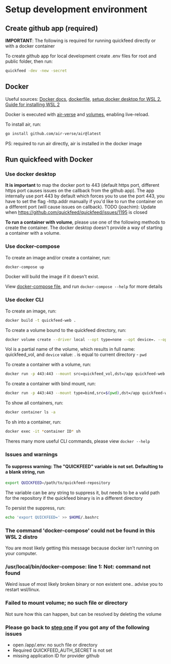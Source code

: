 # Setup development environment

## Create github app (required)

**IMPORTANT**: The following is required for running quickfeed directly or with a docker container

To create github app for local development create .env files for root and public folder, then run:

```sh
quickfeed -dev -new -secret
```

## Docker

Useful sources: [Docker docs](<https://docs.docker.com/>), [dockerfile](/dockerfile), [setup docker desktop for WSL 2](<https://docs.docker.com/desktop/features/wsl/>), [Guide for installing WSL 2](<https://learn.microsoft.com/en-us/windows/wsl/install>)

Docker is executed with [air-verse](https://github.com/air-verse/air) and [volumes](https://docs.docker.com/engine/storage/volumes/), enabling live-reload.

To install air, run:

```sh
go install github.com/air-verse/air@latest
```

PS: required to run air directly, air is installed in the docker image

## Run quickfeed with Docker

### Use docker desktop

**It is important** to map the docker port to 443 (default https port, different https port causes issues on the callback from the github app). The app internally use port 443 by default which forces you to use the port 443, you have to set the flag -http.addr manually if you'd like to run the container on a different port (will cause issues on callback). TODO (joachim): Update when <https://github.com/quickfeed/quickfeed/issues/1195> is closed

**To run a container with volume**, please use one of the following methods to create the container. The docker desktop doesn't provide a way of starting a container with a volume.

### Use docker-compose

To create an image and/or create a container, run:

```sh
docker-compose up
```

Docker will build the image if it doesn't exist.

View [docker-compose file](/docker-compose.yml), and run `docker-compose --help` for more details

### Use docker CLI

To create an image, run:

```sh
docker build -t quickfeed-web .
```

To create a volume bound to the quickfeed directory, run:

```sh
docker volume create --driver local --opt type=none --opt device=. --opt o=bind vol
```

Vol is a partial name of the volume, which results in full name: quickfeed_vol, and `device` value: . is equal to current directory - `pwd`

To create a container with a volume, run:

```sh
docker run -p 443:443 --mount src=quickfeed_vol,dst=/app quickfeed-web
```

To create a container with bind mount, run:

```sh
docker run -p 443:443 --mount type=bind,src=$(pwd),dst=/app quickfeed-web
```

To show all containers, run:

```sh
docker container ls -a
```

To sh into a container, run:

```sh
docker exec -it *container ID* sh
```

Theres many more useful CLI commands, please view `docker --help`

### Issues and warnings

#### To suppress warning: **The "QUICKFEED" variable is not set. Defaulting to a blank string**, run

```sh
export QUICKFEED=/path/to/quickfeed-repository
```

The variable can be any string to suppress it, but needs to be a valid path for the repository if the quickfeed binary is in a different directory

To persist the suppress, run:

```sh
echo 'export QUICKFEED=' >> $HOME/.bashrc
```

### The command 'docker-compose' could not be found in this WSL 2 distro

You are most likely getting this message because docker isn't running on your computer.

### /usr/local/bin/docker-compose: line 1: Not: command not found

Weird issue of most likely broken binary or non existent one.. advise you to restart wsl/linux.

### Failed to mount volume; no such file or directory

Not sure how this can happen, but can be resolved by deleting the volume

### Please go back to [step one](#create-github-app-required) if you got any of the following issues

- open /app/.env: no such file or directory
- Required QUICKFEED_AUTH_SECRET is not set
- missing application ID for provider github
